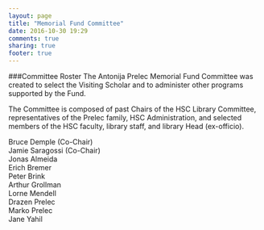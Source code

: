 ```yaml
---
layout: page
title: "Memorial Fund Committee"
date: 2016-10-30 19:29
comments: true
sharing: true
footer: true
---
```

###Committee Roster
The Antonija Prelec Memorial Fund Committee was created to select the Visiting Scholar and to administer other programs supported by the Fund.

The Committee is composed of  past Chairs of the HSC Library Committee, representatives of the Prelec family, HSC Administration, and  selected members of the HSC faculty, library staff, and library Head (ex-officio).

Bruce Demple (Co-Chair)  
Jamie Saragossi (Co-Chair)  
Jonas Almeida  
Erich Bremer  
Peter Brink  
Arthur Grollman  
Lorne Mendell  
Drazen Prelec  
Marko Prelec  
Jane Yahil  


